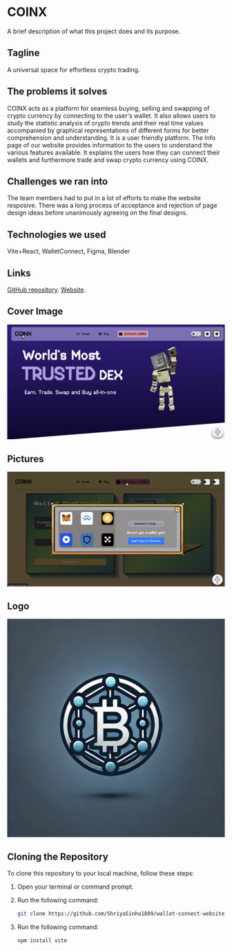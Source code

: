 # COINX
A brief description of what this project does and its purpose.
## Tagline
A universal space for effortless crypto trading.
## The problems it solves 
COINX acts as a platform for seamless buying, selling and swapping of crypto currency by connecting to the user's wallet. It also allows users to study the statistic analysis of crypto trends and their real time values accompanied by graphical representations of different forms for better comprehension and understanding. It is a user friendly platform. The Info page of our website provides information to the users to understand the various features available. It explains the users how they can connect their wallets and furthermore trade and swap crypto currency using COINX. 
## Challenges we ran into
The team members had to put in a lot of efforts to make the website resposive. There was a long process of acceptance and rejection of page design ideas before unanimously agreeing on the final designs. 
## Technologies we used
Vite+React, WalletConnect, Figma, Blender
## Links
[GitHub repository](https://github.com/ShriyaSinha1809/wallet-connect-website/tree/main).
[Website](https://wallet-connect-website-b8pq.vercel.app/).

## Cover Image
![Cover Image](ss2.png)
## Pictures
![Pic1](ss1.png)
## Logo
![Logo](logo.png)

## Cloning the Repository

To clone this repository to your local machine, follow these steps:

1. Open your terminal or command prompt.
2. Run the following command:

   ```bash
   git clone https://github.com/ShriyaSinha1809/wallet-connect-website.git
3. Run the following command:

   ```bash
   npm install vite
   
